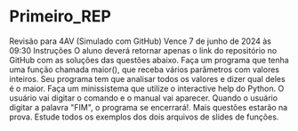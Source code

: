 # Primeiro_REP

Revisão para 4AV (Simulado com GitHub)
Vence 7 de junho de 2024 às 09:30
Instruções
O aluno deverá retornar apenas o link do repositório no GitHub com as soluções das questões abaixo.
Faça um programa que tenha uma função chamada maior(), que receba vários parâmetros com valores inteiros. Seu programa tem que analisar todos os valores e dizer qual deles é o maior.
Faça um minissistema que utilize o interactive help do Python. O usuário vai digitar o comando e o manual vai aparecer. Quando o usuário digitar a palavra "FIM", o programa se encerrará!.
Mais questões estarão na prova. Estude todos os exemplos dos dois arquivos de slides de funções.
